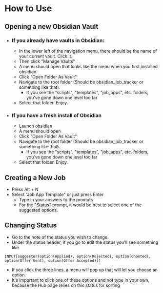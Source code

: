 # How to Use

## Opening a new Obsidian Vault
- ### If you already have vaults in Obsidian:
	- In the lower left of the navigation menu, there should be the name of your current vault. Click it.
	- Then click "Manage Vaults"
	- A menu should open that looks like the menu when you first installed obsidian. 
	- Click "Open Folder As Vault"
	- Navigate to the root folder (Should be obsidian_job_tracker or something like that).
		- If you see the "scripts", "templates", "job_apps", etc. folders, you've gone down one level too far
	- Select that folder. Enjoy.
- ### If you have a fresh install of Obsidian
	- Launch obsidian
	- A menu should open
	- Click "Open Folder As Vault"
	- Navigate to the root folder (Should be obsidian_job_tracker or something like that).
		- If you see the "scripts", "templates", "job_apps", etc. folders, you've gone down one level too far
	- Select that folder. Enjoy.

## Creating a New Job
- Press Alt + N
- Select "Job App Template" or just press Enter
	- Type in your answers to the prompts
	- For the "Status" prompt, it would be best to select one of the suggested options.

## Changing Status
- Go to the note of the status you wish to change.
- Under the status header, if you go to edit the status you'll see something like 

```meta-bind
INPUT[suggester(option(Applied), option(Rejected), option(Ghosted), option(Offer Sent), option(Offer Accepted))]
```

- If you click the three lines, a menu will pop up that will let you choose an option.
- It's important to click one of these options and not type in your own, because the Hub page relies on this status for sorting
